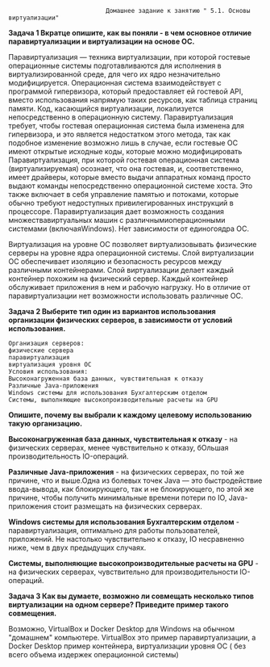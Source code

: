                                Домашнее задание к занятию " 5.1. Основы виртуализации"
**Задача 1
Вкратце опишите, как вы поняли - в чем основное отличие паравиртуализации и виртуализации на основе 
ОС.**

Паравиртуализация — техника виртуализации, при которой гостевые операционные системы подготавливаются для исполнения в виртуализированной среде, для чего их ядро незначительно модифицируется. Операционная система взаимодействует с программой гипервизора, который предоставляет ей гостевой API, вместо использования напрямую таких ресурсов, как таблица страниц памяти. Код, касающийся виртуализации, локализуется непосредственно в операционную систему. Паравиртуализация требует, чтобы гостевая операционная система была изменена для гипервизора, и это является недостатком этого метода, так как подобное изменение возможно лишь в случае, если гостевые ОС имеют открытые исходные коды, которые можно модифицировать Паравиртуализация, при которой гостевая операционная система (виртуализируемая) осознает, что она гостевая, и, соответственно, имеет драйверы, которые вместо выдачи аппаратных команд просто выдают команды непосредственно операционной системе хоста. Это также включает в себя управление памятью и потоками, которые обычно требуют недоступных привилегированных инструкций в процессоре.
Паравиртуализация дает возможность создания множествавиртуальных машин с различнымиоперационными системами (включаяWindows). Нет зависимости от единогоядра ОС.

Виртуализация на уровне ОС позволяет виртуализовывать физические серверы на уровне ядра операционной системы.
Слой виртуализации ОС обеспечивает изоляцию и безопасность ресурсов между различными контейнерами. Слой виртуализации делает каждый контейнер похожим на физический сервер. Каждый контейнер обслуживает приложения в нем и рабочую нагрузку. Но в отличие от паравиртуализации нет возможности использовать различные ОС.


**Задача 2
Выберите тип один из вариантов использования организации физических серверов, в зависимости от условий использования.**

~~~
Организация серверов:
физические сервера
паравиртуализация
виртуализация уровня ОС
Условия использования:
Высоконагруженная база данных, чувствительная к отказу
Различные Java-приложения
Windows системы для использования Бухгалтерским отделом
Системы, выполняющие высокопроизводительные расчеты на GPU
~~~
**Опишите, почему вы выбрали к каждому целевому использованию такую организацию.**


 
 **Высоконагруженная база данных, чувствительная к отказу** - на физических серверах, менее чувствительно к отказу, бОльшая производительность IO-операций.
 
**Различные Java-приложения** - на физических серверах, по той же причине, что и выше.Одна из болевых точек Java — это быстродействие ввода-вывода, 
как блокирующего, так и не блокирующего, по этой же причине, чтобы получить минимальные времени потери по IO,  Java-приложения стоит размещать на физических серверах.

**Windows системы для использования Бухгалтерским отделом** - паравиртуализация, оптимально  для работы пользователей, приложений. 
Не настолько чувствительно к отказу, IO несравненно ниже,
чем в двух предыдущих случаях.

**Системы, выполняющие высокопроизводительные расчеты на GPU**  - на физических серверах, чувствительно для производительности IO-операций.
  

**Задача 3
Как вы думаете, возможно ли совмещать несколько типов виртуализации на одном сервере? Приведите пример такого совмещения.**

Возможно, VirtualBox и Docker Desktop для Windows на обычном
"домашнем" компьютере. VirtualBox это пример паравиртуализации, а Docker Desktop пример контейнера, виртуализации уровня ОС ( без всего объема издержек операционной системы)


